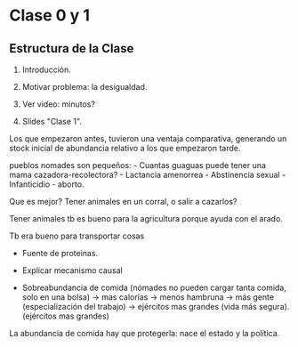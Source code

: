 # Clase 0 y 1

## Estructura de la Clase

1. Introducción.

2. Motivar problema: la desigualdad. 
3. Ver video: minutos?
4. Slides "Clase 1".


Los que empezaron antes, tuvieron una ventaja comparativa, generando un stock inicial de abundancia relativo a los que empezaron tarde. 

pueblos nomades son pequeños: 
    - Cuantas guaguas puede tener una mama cazadora-recolectora? 
        - Lactancia amenorrea 
        - Abstinencia sexual
        - Infanticidio 
        - aborto.  

Que es mejor? Tener animales en un corral, o salir a cazarlos?

Tener animales tb es bueno para la agricultura porque ayuda con el arado. 

Tb era bueno para transportar cosas
- Fuente de proteinas. 
- Explicar mecanismo causal


- Sobreabundancia de comida (nómades no pueden cargar tanta comida, solo en una bolsa) -> mas calorías -> menos hambruna -> más gente (especialización del trabajo) -> ejércitos mas grandes (vida más segura).(ejércitos mas grandes)


La abundancia de comida hay que protegerla: nace el estado y la política.
